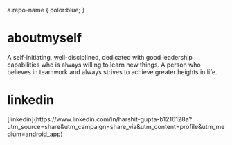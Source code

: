a.repo-name {
   color:blue;
   }


<h1>aboutmyself</h1>
A self-initiating, well-disciplined, dedicated with good leadership capabilities who is always willing to learn new things. A person who believes in teamwork and always strives to achieve greater heights in life.

<h1>linkedin</h1>
[linkedin](https://www.linkedin.com/in/harshit-gupta-b1216128a?utm_source=share&utm_campaign=share_via&utm_content=profile&utm_medium=android_app)
